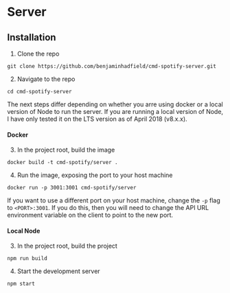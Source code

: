 # Server

## Installation

1. Clone the repo

```
git clone https://github.com/benjaminhadfield/cmd-spotify-server.git
```

2. Navigate to the repo

```
cd cmd-spotify-server
```

The next steps differ depending on whether you arre using docker or a local
version of Node to run the server. If you are running a local version of Node,
I have only tested it on the LTS version as of April 2018 (v8.x.x).

#### Docker

3. In the project root, build the image

```
docker build -t cmd-spotify/server .
```

4. Run the image, exposing the port to your host machine

```
docker run -p 3001:3001 cmd-spotify/server
```

If you want to use a different port on your host machine, change the `-p` flag
to `<PORT>:3001`. If you do this, then you will need to change the API URL
environment variable on the client to point to the new port.

#### Local Node

3. In the project root, build the project

```
npm run build
```

4. Start the development server

```
npm start
```
